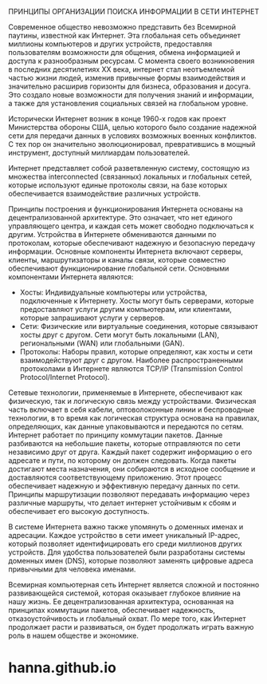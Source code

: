 ПРИНЦИПЫ ОРГАНИЗАЦИИ ПОИСКА ИНФОРМАЦИИ В СЕТИ ИНТЕРНЕТ

Современное общество невозможно представить без Всемирной паутины, известной как Интернет. Эта глобальная сеть объединяет миллионы компьютеров 
и других устройств, предоставляя пользователям возможности для общения, обмена информацией и доступа к разнообразным ресурсам. С момента своего возникновения 
в последних десятилетиях XX века, интернет стал неотъемлемой частью жизни людей, изменив привычные формы взаимодействия и значительно расширив горизонты для бизнеса, образования и досуга. Это создало новые возможности для получения знаний 
и информации, а также для установления социальных связей на глобальном уровне.

Исторически Интернет возник в конце 1960-х годов как проект Министерства обороны США, целью которого было создание надежной сети для передачи данных 
в условиях возможных военных конфликтов. С тех пор он значительно эволюционировал, превратившись в мощный инструмент, доступный миллиардам пользователей. 

Интернет представляет собой разветвленную систему, состоящую из множества interconnected (связанных) локальных и глобальных сетей, которые используют единые протоколы связи, на базе которых обеспечивается взаимодействие различных устройств. 

Принципы построения и функционирования Интернета основаны на децентрализованной архитектуре. Это означает, что нет единого управляющего центра, 
и каждая сеть может свободно подключаться к другим. Устройства в Интернете обмениваются данными по протоколам, которые обеспечивают надежную и безопасную передачу информации. Основные компоненты Интернета включают серверы, клиенты, маршрутизаторы и каналы связи, которые совместно обеспечивают функционирование глобальной сети.
Основными компонентами Интернета являются:
* Хосты: Индивидуальные компьютеры или устройства, подключенные 
к Интернету. Хосты могут быть серверами, которые предоставляют услуги другим компьютерам, или клиентами, которые запрашивают услуги у серверов.
* Сети: Физические или виртуальные соединения, которые связывают хосты друг 
с другом. Сети могут быть локальными (LAN), региональными (WAN) или глобальными (GAN).
* Протоколы: Наборы правил, которые определяют, как хосты и сети взаимодействуют друг с другом. Наиболее распространенными протоколами в Интернете являются TCP/IP (Transmission Control Protocol/Internet Protocol).

Сетевые технологии, применяемые в Интернете, обеспечивают как физическую, так и логическую связь между устройствами. Физическая часть включает в себя кабели, оптоволоконные линии и беспроводные технологии, в то время как логическая структура основана на правилах, определяющих, как данные упаковываются и передаются по сетям. Интернет работает по принципу коммутации пакетов. Данные разбиваются на небольшие пакеты, которые отправляются по сети независимо друг от друга. Каждый пакет содержит информацию о его адресате и пути, по которому он должен следовать. Когда пакеты достигают места назначения, они собираются в исходное сообщение и доставляются соответствующему приложению. Этот процесс обеспечивает надежную и эффективную передачу данных по сети. Принципы маршрутизации позволяют передавать информацию через различные маршруты, что делает интернет устойчивым к сбоям и обеспечивает его высокую доступность.

В системе Интернета важно также упомянуть о доменных именах и адресации. Каждое устройство в сети имеет уникальный IP-адрес, который позволяет идентифицировать его среди миллионов других устройств. Для удобства пользователей были разработаны системы доменных имен (DNS), которые позволяют заменять цифровые адреса привычными для человека именами.

Всемирная компьютерная сеть Интернет является сложной и постоянно развивающейся системой, которая оказывает глубокое влияние на нашу жизнь. Ее децентрализованная архитектура, основанная на принципах коммутации пакетов, обеспечивает надежность, отказоустойчивость и глобальный охват. По мере того, как Интернет продолжает расти и развиваться, он будет продолжать играть важную роль 
в нашем обществе и экономике.

# hanna.github.io
